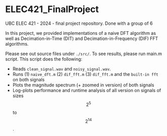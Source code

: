 # ELEC421_FinalProject
UBC ELEC 421 - 2024 - final project repository. Done with a group of 6

In this project, we provided implementations of a naive DFT algorithm as well as Decimation-in-Time (DIT) and Decimation-in-Frequency (DIF) FFT algorithms. 

Please see out source files under `./src/`. To see results, please run main.m script. This script does the following:
* Reads `clean_signal.wav` and `noisy_signal.wav`.
* Runs (1) `naive_dft.m` (2) `dif_fft.m` (3) `dif_fft.m` and the `built-in fft` on both signals
* Plots the magnitude spectrum (+ zoomed in version) of both signals
* Log-plots performance and runtime analysis of all version on signals of sizes $$2^5$$ to $$2^14$$.
